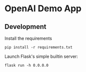 # OpenAI Demo App
## Development
Install the requirements
```
pip install -r requirements.txt
```
Launch Flask's simple builtin server:
```
flask run -h 0.0.0.0
```
